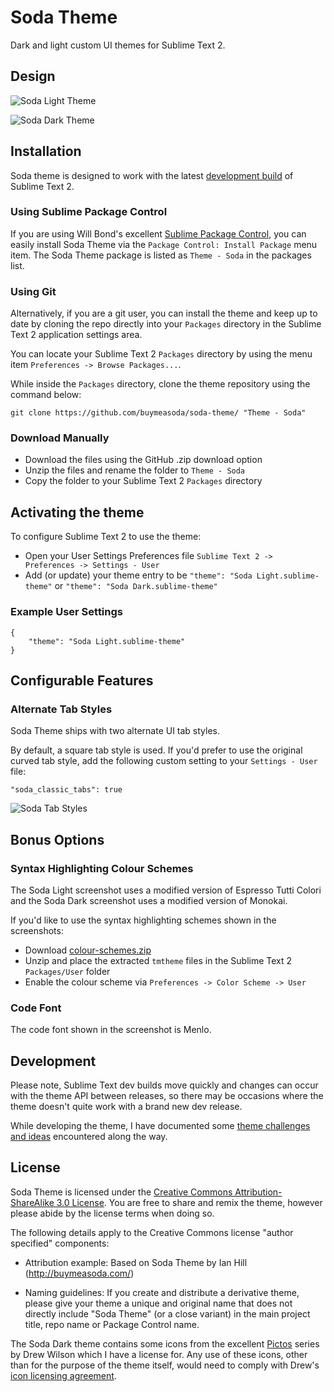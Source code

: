 # Soda Theme

Dark and light custom UI themes for Sublime Text 2.

## Design

![Soda Light Theme](http://buymeasoda.github.com/soda-theme/images/screenshots/soda-2-light-theme.png?v=3)

![Soda Dark Theme](http://buymeasoda.github.com/soda-theme/images/screenshots/soda-2-dark-theme.png?v=1)

## Installation

Soda theme is designed to work with the latest [development build](http://www.sublimetext.com/dev) of Sublime Text 2.

### Using Sublime Package Control

If you are using Will Bond's excellent [Sublime Package Control](http://wbond.net/sublime_packages/package_control), you can easily install Soda Theme via the `Package Control: Install Package` menu item. The Soda Theme package is listed as `Theme - Soda` in the packages list.

### Using Git

Alternatively, if you are a git user, you can install the theme and keep up to date by cloning the repo directly into your `Packages` directory in the Sublime Text 2 application settings area.

You can locate your Sublime Text 2 `Packages` directory by using the menu item `Preferences -> Browse Packages...`.

While inside the `Packages` directory, clone the theme repository using the command below:

    git clone https://github.com/buymeasoda/soda-theme/ "Theme - Soda"

### Download Manually

* Download the files using the GitHub .zip download option
* Unzip the files and rename the folder to `Theme - Soda`
* Copy the folder to your Sublime Text 2 `Packages` directory

## Activating the theme

To configure Sublime Text 2 to use the theme:

* Open your User Settings Preferences file `Sublime Text 2 -> Preferences -> Settings - User`
* Add (or update) your theme entry to be `"theme": "Soda Light.sublime-theme"` or `"theme": "Soda Dark.sublime-theme"`

### Example User Settings

    {
        "theme": "Soda Light.sublime-theme"
    }

## Configurable Features

### Alternate Tab Styles

Soda Theme ships with two alternate UI tab styles.

By default, a square tab style is used. If you'd prefer to use the original curved tab style, add the following custom setting to your `Settings - User` file:

    "soda_classic_tabs": true

![Soda Tab Styles](http://buymeasoda.github.com/soda-theme/images/features/multiple-tab-styles.png)

## Bonus Options

### Syntax Highlighting Colour Schemes

The Soda Light screenshot uses a modified version of Espresso Tutti Colori and the Soda Dark screenshot uses a modified version of Monokai.

If you'd like to use the syntax highlighting schemes shown in the screenshots: 

* Download [colour-schemes.zip](http://buymeasoda.github.com/soda-theme/extras/colour-schemes.zip)
* Unzip and place the extracted `tmtheme` files in the Sublime Text 2 `Packages/User` folder
* Enable the colour scheme via `Preferences -> Color Scheme -> User`

### Code Font

The code font shown in the screenshot is Menlo.

## Development

Please note, Sublime Text dev builds move quickly and changes can occur with the theme API between releases, so there may be occasions where the theme doesn't quite work with a brand new dev release.

While developing the theme, I have documented some [theme challenges and ideas](https://github.com/buymeasoda/soda-theme/wiki/Theme-challenges-and-ideas) encountered along the way.

## License

Soda Theme is licensed under the [Creative Commons Attribution-ShareAlike 3.0 License](http://creativecommons.org/licenses/by-sa/3.0/). You are free to share and remix the theme, however please abide by the license terms when doing so. 

The following details apply to the Creative Commons license "author specified" components:

* Attribution example: Based on Soda Theme by Ian Hill (http://buymeasoda.com/)

* Naming guidelines: If you create and distribute a derivative theme, please give your theme a unique and original name that does not directly include "Soda Theme" (or a close variant) in the main project title, repo name or Package Control name.

The Soda Dark theme contains some icons from the excellent [Pictos](http://pictos.drewwilson.com/) series by Drew Wilson which I have a license for. Any use of these icons, other than for the purpose of the theme itself, would need to comply with Drew's [icon licensing agreement](http://stockart.drewwilson.com/license/).